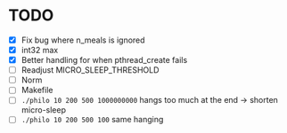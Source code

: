 # TODO

- [x] Fix bug where n_meals is ignored
- [x] int32 max
- [x] Better handling for when pthread_create fails
- [ ] Readjust MICRO_SLEEP_THRESHOLD
- [ ] Norm
- [ ] Makefile
- [ ] `./philo 10 200 500 1000000000` hangs too much at the end -> shorten micro-sleep
- [ ] `./philo 10 200 500 100` same hanging